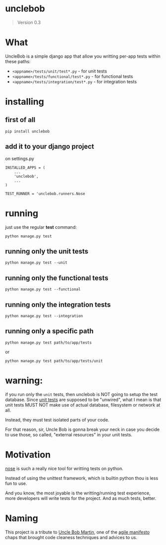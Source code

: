 # unclebob
> Version 0.3

# What

UncleBob is a simple django app that allow you writting per-app tests within these paths:

* `<appname>/tests/unit/test*.py` - for unit tests
* `<appname>/tests/functional/test*.py` - for functional tests
* `<appname>/tests/integration/test*.py` - for integration tests

# installing

## first of all

    pip install unclebob

## add it to your django project

on settings.py

    INSTALLED_APPS = (
        ...
        'unclebob',
        ...
    )

    TEST_RUNNER = 'unclebob.runners.Nose

# running

just use the regular **test** command:

    python manage.py test

## running only the unit tests

    python manage.py test --unit

## running only the functional tests

    python manage.py test --functional

## running only the integration tests

    python manage.py test --integration


## running only a specific path

    python manage.py test path/to/app/tests

or

    python manage.py test path/to/app/tests/unit

# warning:

if you run only the `unit` tests, then unclebob is NOT going to setup
the test database. Since
[unit tests](http://en.wikipedia.org/wiki/Unit_testing) are supposed
to be "unwired", what I mean is that unit tests MUST NOT make use of
actual database, filesystem or network at all.

Instead, they must test isolated parts of your code.

For that reason, sir, Uncle Bob is gonna break your neck in case you
decide to use those, so called, "external resources" in your unit
tests.

# Motivation

[nose](http://code.google.com/p/python-nose/) is such a really nice
tool for writting tests on python.

Instead of using the unittest framework, which is builtin python thou
is less fun to use.

And you know, the most joyable is the writting/running test
experience, more developers will write tests for the project. And as
much tests, better.

# Naming

This project is a tribute to
[Uncle Bob Martin](http://en.wikipedia.org/wiki/Robert_Cecil_Martin),
one of the [agile manifesto](http://agilemanifesto.org/) chaps that
brought code cleaness techniques and advices to us.
